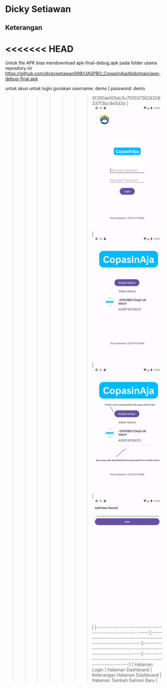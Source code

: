 # Dicky Setiawan
## Keterangan

<<<<<<< HEAD
=======
Untuk file APK bisa mendownload apk-final-debug.apk pada folder utama repository ini
https://github.com/dickysetiawan098/UASPBO_CopasinAja/blob/main/app-debug-final.apk

untuk akun untuk login gunakan username: demo | password: demo

>>>>>>> 3f290de105dc5c7510373629209337f3bc4e5d3d
| ![Halaman Login](./Screenshot%20Aplikasi/Halaman%20Login.png) | ![Halaman Dashboard](./Screenshot%20Aplikasi/HalamanDashboard.png) | ![Keterangan Halaman Dashboard](./Screenshot%20Aplikasi/Keterangan%20Halaman%20Dashboard.png) | ![Halaman Tambah Salinan Baru](./Screenshot%20Aplikasi/Halaman%20Tambah%20Salinan%20Baru.png) |
|:------------------------------------------------------------:|:----------------------------------------------------------------:|:--------------------------------------------------------------------:|:--------------------------------------------------------------:|
| Halaman Login | Halaman Dashboard | Keterangan Halaman Dashboard | Halaman Tambah Salinan Baru |


